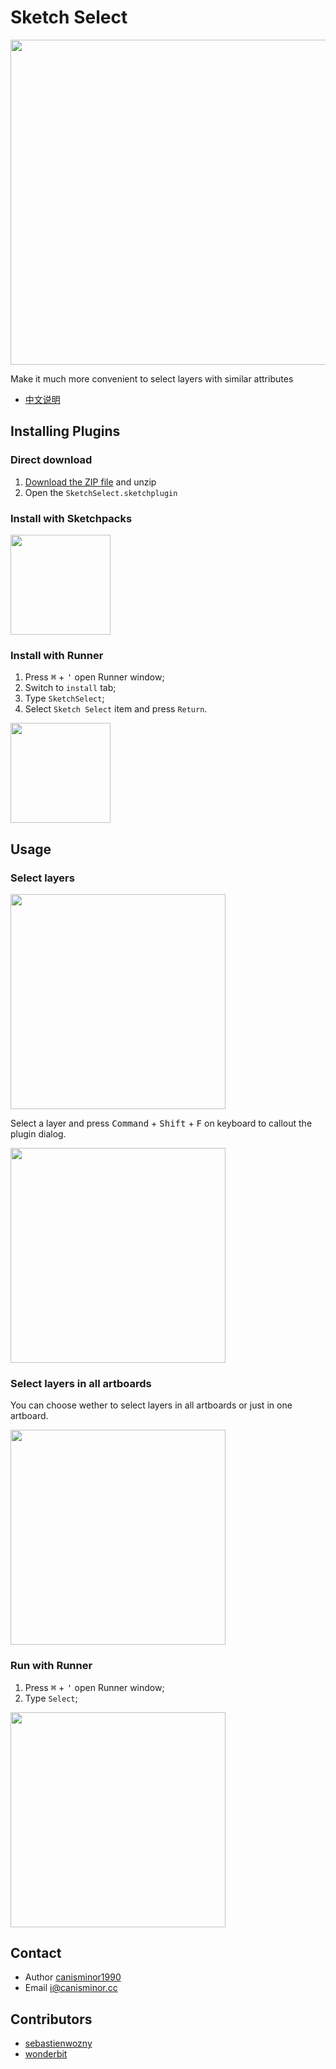 # Sketch Select

<img src="https://raw.githubusercontent.com/canisminor1990/sketch-select/master/src/Img/rm-banner.png" width="520">

Make it much more convenient to select layers with similar attributes

- [中文说明](README_zh.md)

## Installing Plugins

### Direct download

1. [Download the ZIP file](https://github.com/canisminor1990/sketch-select/archive/master.zip) and unzip
2. Open the `SketchSelect.sketchplugin`

### Install with Sketchpacks

<a href="https://sketchpacks.com/canisminor1990/sketch-select/install"><img src="https://sketchpacks-com.s3.amazonaws.com/assets/badges/sketchpacks-badge-install.png" width="160"></a>

### Install with Runner

1. Press <kbd>⌘</kbd> + <kbd>'</kbd> open Runner window;
2. Switch to `install` tab;
3. Type `SketchSelect`;
4. Select `Sketch Select` item and press `Return`.

<a href="http://sketchrunner.com/"><img src="http://bit.ly/RunnerBadgeBlue" width="160"></a>

## Usage

### Select layers

<img src="https://raw.githubusercontent.com/canisminor1990/sketch-select/master/src/Img/rm-dialog.png" width="344">

Select a layer and press <kbd>Command</kbd> + <kbd>Shift</kbd> + <kbd>F</kbd> on keyboard to callout the plugin dialog.

<img src="https://raw.githubusercontent.com/canisminor1990/sketch-select/master/src/Img/rm-shortkey.png" width="344">

### Select layers in all artboards

You can choose wether to select layers in all artboards or just in one artboard.

<img src="https://raw.githubusercontent.com/canisminor1990/sketch-select/master/src/Img/rm-option.png" width="344">

### Run with Runner

1. Press <kbd>⌘</kbd> + <kbd>'</kbd> open Runner window;
2. Type `Select`;

<img src="https://raw.githubusercontent.com/canisminor1990/sketch-select/master/src/Img/rm-run.png" width="344">


## Contact

* Author [canisminor1990](https://github.com/canisminor1990)
* Email <i@canisminor.cc>

## Contributors

* [sebastienwozny](https://github.com/sebastienwozny)
* [wonderbit](https://github.com/wonderbit/sketch-select-similar-layers)
